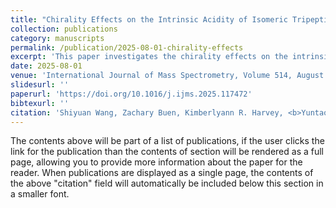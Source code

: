```yaml
---
title: "Chirality Effects on the Intrinsic Acidity of Isomeric Tripeptides Containing a D/L-Cysteine on the N-terminus: CAA and dCAA"
collection: publications
category: manuscripts
permalink: /publication/2025-08-01-chirality-effects
excerpt: 'This paper investigates the chirality effects on the intrinsic acidity of isomeric tripeptides containing a D/L-Cysteine on the N-terminus.'
date: 2025-08-01
venue: 'International Journal of Mass Spectrometry, Volume 514, August 2025, 117472'
slidesurl: ''
paperurl: 'https://doi.org/10.1016/j.ijms.2025.117472'
bibtexurl: ''
citation: 'Shiyuan Wang, Zachary Buen, Kimberlyann R. Harvey, <b>Yuntao Zhang<b>, Jianhua Ren. (2025). &quot;Chirality effects on the intrinsic acidity of isomeric tripeptides containing a D/L-Cysteine on the N-terminus: CAA and dCAA.&quot; <i>International Journal of Mass Spectrometry</i>, 514, 117472. https://doi.org/10.1016/j.ijms.2025.117472'
---
```

The contents above will be part of a list of publications, if the user clicks the link for the publication than the contents of section will be rendered as a full page, allowing you to provide more information about the paper for the reader. When publications are displayed as a single page, the contents of the above "citation" field will automatically be included below this section in a smaller font.

